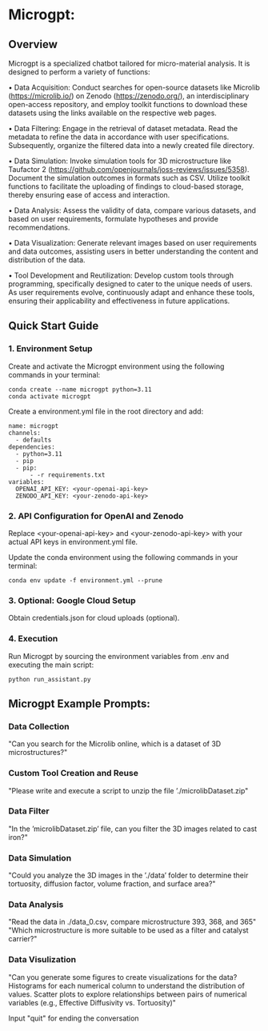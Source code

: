 # Microgpt: 

## Overview

Microgpt is a specialized chatbot tailored for micro-material analysis. It is designed to perform a variety of functions:

•	Data Acquisition: Conduct searches for open-source datasets like Microlib (https://microlib.io/) on Zenodo (https://zenodo.org/), an interdisciplinary open-access repository, and employ toolkit functions to download these datasets using the links available on the respective web pages.

•	Data Filtering: Engage in the retrieval of dataset metadata. Read the metadata to refine the data in accordance with user specifications. Subsequently, organize the filtered data into a newly created file directory.

•	Data Simulation: Invoke simulation tools for 3D microstructure like Taufactor 2 (https://github.com/openjournals/joss-reviews/issues/5358). Document the simulation outcomes in formats such as CSV. Utilize toolkit functions to facilitate the uploading of findings to cloud-based storage, thereby ensuring ease of access and interaction.

•	Data Analysis: Assess the validity of data, compare various datasets, and based on user requirements, formulate hypotheses and provide recommendations. 

•	Data Visualization: Generate relevant images based on user requirements and data outcomes, assisting users in better understanding the content and distribution of the data.

•	Tool Development and Reutilization: Develop custom tools through programming, specifically designed to cater to the unique needs of users.  As user requirements evolve, continuously adapt and enhance these tools, ensuring their applicability and effectiveness in future applications.


## Quick Start Guide

### 1. Environment Setup
Create and activate the Microgpt environment using the following commands in your terminal:

```
conda create --name microgpt python=3.11
conda activate microgpt
```

Create a environment.yml file in the root directory and add:
```plaintext
name: microgpt
channels:
  - defaults
dependencies:
  - python=3.11
  - pip
  - pip:
      - -r requirements.txt
variables:
  OPENAI_API_KEY: <your-openai-api-key>
  ZENODO_API_KEY: <your-zenodo-api-key>
```

### 2. API Configuration for OpenAI and Zenodo

Replace &lt;your-openai-api-key&gt; and &lt;your-zenodo-api-key&gt; with your actual API keys in environment.yml file.

Update the conda environment using the following commands in your terminal:
```
conda env update -f environment.yml --prune
```

### 3. Optional: Google Cloud Setup
Obtain credentials.json for cloud uploads (optional).

### 4. Execution
Run Microgpt by sourcing the environment variables from .env and executing the main script:

```
python run_assistant.py
```


## Microgpt Example Prompts:
### Data Collection
"Can you search for the Microlib online, which is a dataset of 3D microstructures?"

### Custom Tool Creation and Reuse
"Please write and execute a script to unzip the file ’./microlibDataset.zip"

### Data Filter
"In the ’microlibDataset.zip’ file, can you filter the 3D images related to cast iron?"

### Data Simulation
"Could you analyze the 3D images in the ’./data’ folder to determine their tortuosity, diffusion
factor, volume fraction, and surface area?" 

### Data Analysis
"Read the data in ./data_0.csv, compare microstructure 393, 368, and 365"
"Which microstructure is more suitable to be used as a filter and catalyst carrier?"

### Data Visulization
"Can you generate some figures to create visualizations for the data?  Histograms for each numerical column to understand the distribution of values.  Scatter plots to explore relationships between pairs of numerical variables (e.g., Effective Diffusivity vs.  Tortuosity)"

Input "quit" for ending the conversation
